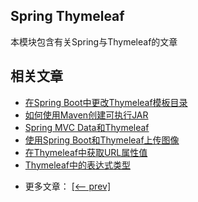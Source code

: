 ## Spring Thymeleaf

本模块包含有关Spring与Thymeleaf的文章

## 相关文章

+ [在Spring Boot中更改Thymeleaf模板目录](docs/在SpringBoot中更改Thymeleaf模板目录.md)
+ [如何使用Maven创建可执行JAR](docs/如何使用Maven创建可执行JAR.md)
+ [Spring MVC Data和Thymeleaf](docs/SpringMVC-Data和Thymeleaf.md)
+ [使用Spring Boot和Thymeleaf上传图像](docs/使用SpringBoot和Thymeleaf上传图像.md)
+ [在Thymeleaf中获取URL属性值](docs/在Thymeleaf中获取URL属性值.md)
+ [Thymeleaf中的表达式类型](docs/Thymeleaf中的表达式类型.md)

- 更多文章： [[<-- prev]](../spring-thymeleaf-4/README.md)
